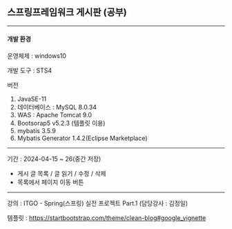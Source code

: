 ## 스프링프레임워크 게시판 (공부)
---
#### 개발 환경
운영체제 : windows10

개발 도구 : STS4

버전
1. JavaSE-11
2. 데이터베이스 : MySQL 8.0.34
3. WAS : Apache Tomcat 9.0
4. Bootsorap5 v5.2.3 (템플릿 이용)
5. mybatis 3.5.9
6. Mybatis Generator 1.4.2(Eclipse Marketplace)
---
기간 : 2024-04-15 ~ 26(중간 저장)
* 게시 글 목록 / 글 읽기 / 수정 / 삭제
* 목록에서 페이지 이동 버튼

---
강의 :  ITGO - Spring(스프링) 실전 프로젝트 Part.1 (담당강사 : 김정일)

템플릿 : https://startbootstrap.com/theme/clean-blog#google_vignette
